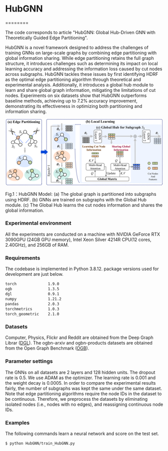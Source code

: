 # HubGNN

========

The code corresponds to article "HubGNN: Global Hub-Driven GNN with Theoretically Guided Edge Partitioning".

HubGNN is a novel framework designed to address the challenges of training GNNs on large-scale graphs by combining edge partitioning with global information sharing. While edge partitioning retains the full graph structure, it introduces challenges such as determining its impact on local learning accuracy and addressing the information loss caused by cut nodes across subgraphs. HubGNN tackles these issues by first identifying HDRF as the optimal edge partitioning algorithm through theoretical and experimental analysis. Additionally, it introduces a global hub module to learn and share global graph information, mitigating the limitations of cut nodes. Experiments on six datasets show that HubGNN outperforms baseline methods, achieving up to 7.2% accuracy improvement, demonstrating its effectiveness in optimizing both partitioning and information sharing.

<p align="center">

<img width="600" src="HubGNN.png" alt="HubGNN 示例图">

</p>

<p align="center">

Fig.1：HubGNN Model: (a) The global graph is partitioned into subgraphs using HDRF. (b) GNNs are trained on subgraphs with the Global Hub module. (c) The Global Hub learns the cut nodes information and shares the global information.

</p>

### Experimental environment 
All the experiments are conducted on a machine with NVIDIA GeForce RTX 3090GPU (24GB GPU memory), Intel Xeon Silver 4214R CPU(12 cores, 2.40GHz), and 256GB of RAM.


### Requirements
The codebase is implemented in Python 3.8.12. package versions used for development are just below.
```
torch              1.9.0
ogb                1.3.5
dgl                0.9.1
numpy              1.21.2
pandas             2.0.3
torchmetrics       1.0.3
torch_geometric    2.1.0
```
### Datasets

Computer, Physics, Flickr and Reddit are obtained from the Deep Graph Librar ([DGL](https://www.dgl.ai/)). The ogbn-arxiv and ogbn-products datasets are obtained from the Open Graph Benchmark ([OGB](https://ogb.stanford.edu/)).

### Parameter settings 

The GNNs on all datasets are 2 layers and 128 hidden units. The dropout rate is 0.5. We use ADAM as the optimizer. The learning rate is 0.001 and the weight decay is 0.0005. In order to compare the experimental results fairly, the number of subgraphs was kept the same under the same dataset. Note that edge partitioning algorithms require the node IDs in the dataset to be continuous. Therefore, we preprocess the datasets by eliminating isolated nodes (i.e., nodes with no edges), and reassigning continuous node IDs.

### Examples
<p align="justify">
The following commands learn a neural network and score on the test set. </p>

```sh
$ python HubGNN/train_HubGNN.py
```
